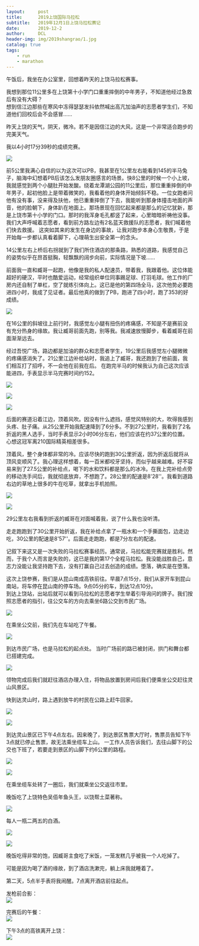 ```yaml
---
layout:     post
title:      2019上饶国际马拉松
subtitle:   2019年12月1日上饶马拉松赛记
date:       2019-12-2
author:     DCL
header-img: img/2019shangrao/1.jpg
catalog: true
tags:
    - run
    - marathon
---
```

午饭后，我坐在办公室里，回想着昨天的上饶马拉松赛事。

我想到那位11公里多在上饶第十小学门口重重摔倒的中年男子，不知道他经过急救后有没有大碍？  
想到信江边那些在寒风中冻得瑟瑟发抖依然喊出高亢加油声的志愿者学生们，不知道他们回校后会不会感冒……

昨天上饶的天气，阴天，微冷。若不是因信江边的大风，这是一个非常适合跑步的完美天气。

我以4小时17分39秒的成绩完赛。  

![](http://daichunlei.com/img/2019shangrao/17.jpg)

前5公里我满心自信的以为这次可以PB，我甚至在1公里左右能看到145的半马兔子，脑海中幻想着PB后该怎么发朋友圈感言的场景。快8公里的时候一个小上坡，我就感觉到两个小腿肚开始发酸。绕着龙潭湖公园的11公里后，那位重重摔倒的中年男子，起初他脸上是带着微笑的，我看着他的身体开始倾斜不稳。一位女跑者问他有没有事，没来得及扶他，他已重重摔倒了下去，我能听到那身体撞击地面的声音，他的脸朝下，身体趴在地面上。那场景现在回忆起来都是那么的记忆犹新，那是上饶市第十小学的门口。那时的我浑身毛孔都竖了起来，心里暗暗祈祷他没事。我们大声呼喊着志愿者，看到前方路左边有2名蓝天救援队的志愿者，我们喊着他们快去救援。 这突如其来的发生在身边的事故，让我对跑步本身心生敬畏，于是开始每一步都认真看着脚下，心理萌生出安全第一的念头。   

14公里左右上桥后右拐就到了我们所住酒店的那条路，熟悉的道路，我感觉自己的姿势似乎在昂首挺胸，轻飘飘的阔步向前，实际情况是下坡……    

前面我一直和臧哥一起跑，他像是我的私人配速员，带着我，我跟着他。这位体能超好的硬汉，平时也酷爱运动，经常组织单位同事踢足球、打羽毛球。他工作的厂房内还自制了单杠，空了就练引体向上。这已是他的第四场全马，这次他势必要跑进四小时，我成了见证者。最后他真的做到了PB，跑进了四小时，跑了353的好成绩。

![](http://daichunlei.com/img/2019shangrao/s4.jpg)

在16公里的斜坡往上前行时，我感觉左小腿有扭伤的疼痛感，不知是不是赛前没有充分热身的缘故。我让臧哥前面先跑，别等我。我减速放慢脚步，看着臧哥在前面渐渐远去。  

经过吾悦广场，路边都是加油的群众和志愿者学生，19公里后我感觉左小腿微微的疼痛感消失了。21公里江边补给站时，我追上了臧哥，我还跑到了他前面，我们相互打了招呼，不一会他在前我在后。 在跑完半马的时候我认为自己这次应该能进四，手表显示半马完赛时间约152。  

![](http://daichunlei.com/img/2019shangrao/s1.jpg)

![](http://daichunlei.com/img/2019shangrao/s2.jpg)

![](http://daichunlei.com/img/2019shangrao/s3.jpg)

后面的赛道沿着江边，顶着风吹。因没有什么遮挡，感觉风特别的大，吹得我感到头疼、肚子痛。从25公里开始我配速降到了6分多。不到27公里时，我看到了2名折返的黑人选手，当时手表显示2小时06分左右，他们应该在约37公里的位置。心想这冠军离210国际精英相差很多。  

顶着风，整个身体都非常的冷。应该尽快的跑到30公里折返，因为折返后就将从顶风变顺风了。我心理这样想着，每一百米都咬牙坚持，而似乎越来越难。好不容易来到了27.5公里的补给点，喝下的水和饮料都是那么的冰冷。在我上完补给点旁的移动洗手间后，我就彻底放弃，不想跑了。28公里的配速是8'28''。我看到道路右边的草地上很多的牛在吃草，就拿出手机拍照。 

![](http://daichunlei.com/img/2019shangrao/11.jpg)

![](http://daichunlei.com/img/2019shangrao/12.jpg)

29公里左右我看到折返的臧哥在对面喊着我，说了什么我也没听清。 

走走跑跑到了30公里开始折返，我在补给点拿了一瓶水和一个手撕面包，边走边吃，30公里的配速是8'57''。后面走走跑跑，都是7分左右的配速。   

记叙下来这又是一次失败的马拉松赛事经历。通常说，马拉松能完赛就是胜利。然而，于我个人而言是失败的，这已是我的第17个全程马拉松。我没能战胜自己，意志力没能让我坚持跑下去，没有打赢自己过去创造的成绩。堕落，确实是在堕落。 

这次上饶参赛，我们是从昆山南成高铁前往。早晨7点15分，我们从家开车到昆山南站，将车停在昆山南的停车场。9点05分的车，到达12点10分。  
到达上饶站，出站后就可以看到马拉松的志愿者学生举着引导询问的牌子。我们按照志愿者的指引，往公交车的方向去乘坐6路公交到市民广场。

![](http://daichunlei.com/img/2019shangrao/2.jpg)

在乘坐公交前，我们先在车站吃了午餐。

![](http://daichunlei.com/img/2019shangrao/3.jpg)


到达市民广场，也是马拉松的起点处。 当时广场前的路已被封闭，拱门和舞台都已搭建完成。

![](http://daichunlei.com/img/2019shangrao/4.jpg)


领物完成后我们就赶往酒店办理入住，将物品放置到房间后我们便乘坐公交赶往灵山风景区。

快到达灵山时，路上遇到放牛的村民在公路上赶牛回家。

![](http://daichunlei.com/img/2019shangrao/5.jpg)

![](http://daichunlei.com/img/2019shangrao/51.jpg)

到达灵山景区已下午4点左右。因来晚了，到达景区售票大厅时，售票员告知下午3点就已停止售票，故无法乘坐缆车上山。 一工作人员告诉我们，去往山脚下的公交也下班了，若要走到景区的山脚下约6公里的路程。

![](http://daichunlei.com/img/2019shangrao/6.jpg)

![](http://daichunlei.com/img/2019shangrao/61.jpg)

在乘坐缆车处转了一圈后，我们就乘坐公交返往市里。

晚饭吃了上饶特色吴佰年鱼头王，以饶帮土菜著称。

![](http://daichunlei.com/img/2019shangrao/9.jpg)

每人一瓶二两五的白酒。

![](http://daichunlei.com/img/2019shangrao/7.jpg)

![](http://daichunlei.com/img/2019shangrao/8.jpg)

晚饭吃得非常的饱，因臧哥主食吃了米饭，一笼发糕几乎被我一个人吃掉了。

可能是因为喝了酒的缘故，到了酒店洗漱完，躺上床我就睡着了。

第二天，5点半手表将我闹醒。7点离开酒店前往起点。

发枪前合影：  
![](http://daichunlei.com/img/2019shangrao/18.jpg)

完赛后的午餐：  
![](http://daichunlei.com/img/2019shangrao/19.jpg)

下午3点的高铁离开上饶：  
![](http://daichunlei.com/img/2019shangrao/20.jpg)